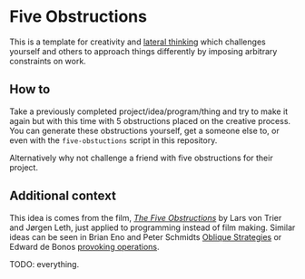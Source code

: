 # Five Obstructions
This is a template for creativity and [lateral thinking](https://en.wikipedia.org/wiki/Lateral_thinking) which challenges yourself and others to approach things differently by imposing arbitrary constraints on work.

## How to
Take a previously completed project/idea/program/thing and try to make it again but with this time with 5 obstructions placed on the creative process. You can generate these obstructions yourself, get a someone else to, or even with the `five-obstuctions` script in this repository.

Alternatively why not challenge a friend with five obstructions for their project.


## Additional context

This idea is comes from the film, [*The Five Obstructions*](https://en.wikipedia.org/wiki/The_Five_Obstructions)  by Lars von Trier and Jørgen Leth, just applied to programming instead of film making. Similar ideas can be seen in  Brian Eno and Peter Schmidts [Oblique Strategies](https://en.wikipedia.org/wiki/Oblique_Strategies) or Edward de Bonos [provoking operations](https://en.wikipedia.org/wiki/Po_(lateral_thinking)).


TODO: everything.